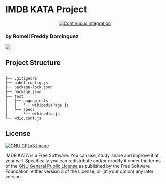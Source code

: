# IMDB KATA Project

<p align="center"> 
<a href="https://github.com/romellfudi/imdbkata/actions"><img src="https://github.com/romellfudi/imdbkata/workflows/Android%20CI/badge.svg" alt="Continuous Integration"></a>
</p>

### by Romell Freddy Dominguez

[![](https://raw.githubusercontent.com/romellfudi/assets/master/favicon.ico)](https://portfolio.romellfudi.com/)

## Project Structure

```
.
├── .gitignore
├── babel.config.js
├── package-lock.json
├── package.json
├── test
│   ├── pageobjects
│   │   └── wikipediaPage.js
│   └── specs
│       └── wikipedia.js
└── wdio.conf.js
```


## License
[![GNU GPLv3 Image](https://www.gnu.org/graphics/gplv3-127x51.png)](http://www.gnu.org/licenses/gpl-3.0.en.html)

IMDB KATA is a Free Software: You can use, study share and improve it at your
will. Specifically you can redistribute and/or modify it under the terms of the
[GNU General Public License](https://www.gnu.org/licenses/gpl.html) as
published by the Free Software Foundation, either version 3 of the License, or
(at your option) any later version.  